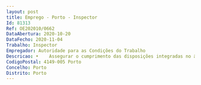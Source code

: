 ```yaml
--- 
layout: post
title: Emprego - Porto - Inspector
Id: 81313
Ref: OE202010/0662
DataAbertura: 2020-10-20
DataFecho: 2020-11-04
Trabalho: Inspector
Empregador: Autoridade para as Condições do Trabalho
Descricao: •	Assegurar o cumprimento das disposições integradas no âmbito da competência da Inspeção do Trabalho, com vista a promover a melhoria das condições de trabalho através da cooperação com outras autoridades, através da realização de visitas inspetivas, respetivos relatórios, instrução de processos de contraordenações e acidentes de trabalho •	Realizar visitas inspetivas aos locais de trabalho •	Executar processos inspetivos nos domínios de Relações Laborais e Segurança e Saúde no Trabalho e adotar os respetivos procedimentos •	Elaborar notificações para a, eventual, apresentação de documentos •	Concretizar vistorias e emitir pareceres no âmbito do licenciamento relativos à instalação, alteração ou laboração de estabelecimentos •	Efetuar inquéritos de acidentes de trabalho •	Coordenar e cooperar com demais autoridades e com os titulares de relações laborais •	Prestar informações presencialmente, por telefone ou via eletrónica •	Registar no SINAI documentos obrigatórios e processos inspetivos •	Promover processos de contraordenação ou contravenção através do levantamento de autos de notícia, participação ou inquérito prévio.
CodigoPostal: 4149-005 Porto
Concelho: Porto
Distrito: Porto
--- 
```

